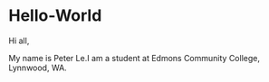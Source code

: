 # Hello-World
Hi all,

My name is Peter Le.I am a student at Edmons Community College, Lynnwood, WA.
